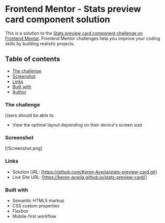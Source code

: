 # Frontend Mentor - Stats preview card component solution

This is a solution to the [Stats preview card component challenge on Frontend Mentor](https://www.frontendmentor.io/challenges/stats-preview-card-component-8JqbgoU62). Frontend Mentor challenges help you improve your coding skills by building realistic projects. 

## Table of contents

  - [The challenge](#the-challenge)
  - [Screenshot](#screenshot)
  - [Links](#links)
  - [Built with](#built-with)
- [Author](#autho)

### The challenge

Users should be able to:

- View the optimal layout depending on their device's screen size

### Screenshot

[/Screenshot.png]

### Links

- Solution URL: [https://github.com/Keren-Aywila/stats-preview-card.git]
- Live Site URL: [https://keren-aywila.github.io/stats-preview-card/]

### Built with

- Semantic HTML5 markup
- CSS custom properties
- Flexbox
- Mobile-first workflow
